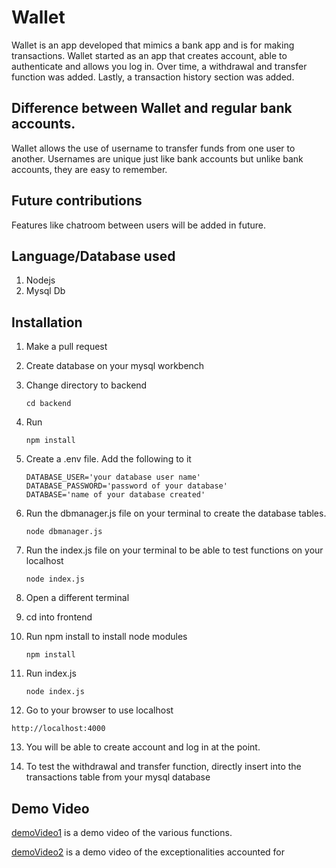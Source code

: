 # Wallet

Wallet is an app developed that mimics a bank app and is for making transactions. Wallet started as an app that creates account, able to authenticate and allows you log in.
Over time, a withdrawal and transfer function was added. 
Lastly, a transaction history section was added.

## Difference between Wallet and regular bank accounts.
Wallet allows the use of username to transfer funds from one user to another. Usernames are unique just like bank accounts but unlike bank accounts, they are easy to remember.

## Future contributions
Features like chatroom between users will be added in future.

## Language/Database used
1. Nodejs
2. Mysql Db


## Installation

1. Make a pull request
2. Create database on your mysql workbench
3. Change directory to backend
   ```
   cd backend
4. Run

   ```
   npm install
5. Create a .env file. Add the following to it

   ```
   DATABASE_USER='your database user name'
   DATABASE_PASSWORD='password of your database'
   DATABASE='name of your database created'   
6. Run the dbmanager.js file on your terminal to create the database tables.
   
   ```
   node dbmanager.js
7. Run the index.js file on your terminal to be able to test functions on your localhost
   
   ```
   node index.js
8. Open a different terminal

9.  cd into frontend
10. Run npm install to install node modules
    ```
    npm install
11. Run index.js
    ```
    node index.js
12. Go to your browser to use localhost
   ```
   http://localhost:4000

   ```

13. You will be able to create account and log in at the point.

14. To test the withdrawal and transfer function, directly insert into the transactions table from your mysql database


## Demo Video

 [demoVideo1](https://vimeo.com/787021257/238a8b7831) is a demo video of the various functions.

[demoVideo2](https://vimeo.com/787026466/feaf6a7e13) is a demo video of the exceptionalities accounted for

